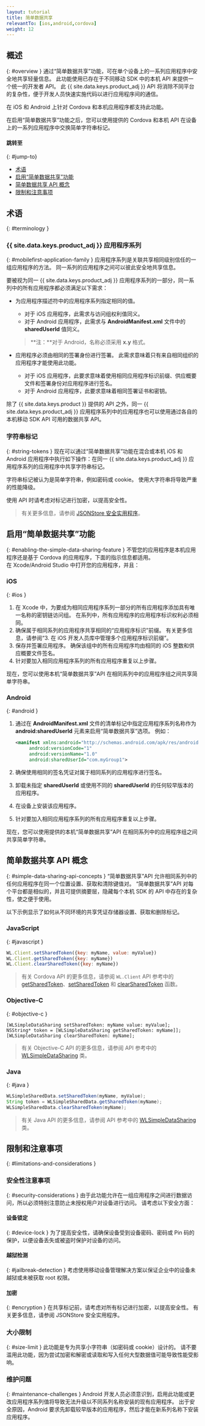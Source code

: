```yaml
---
layout: tutorial
title: 简单数据共享
relevantTo: [ios,android,cordova]
weight: 12
---
```

<!-- NLS_CHARSET=UTF-8 -->
## 概述
{: #overview }
通过“简单数据共享”功能，可在单个设备上的一系列应用程序中安全地共享轻量信息。 此功能使用已存在于不同移动 SDK 中的本机 API 来提供一个统一的开发者 API。 此 {{ site.data.keys.product_adj }} API 将消除不同平台的复杂性，便于开发人员快速实施代码以进行应用程序间的通信。

在 iOS 和 Android 上针对 Cordova 和本机应用程序都支持此功能。

在启用“简单数据共享”功能之后，您可以使用提供的 Cordova 和本机 API 在设备上的一系列应用程序中交换简单字符串标记。

#### 跳转至
{: #jump-to}
* [术语](#terminology)
* [启用“简单数据共享”功能](#enabling-the-simple-data-sharing-feature)
* [简单数据共享 API 概念](#simple-data-sharing-api-concepts)
* [限制和注意事项](#limitations-and-considerations)

## 术语
{: #terminology }
### {{ site.data.keys.product_adj }} 应用程序系列
{: #mobilefirst-application-family }
应用程序系列是关联共享相同级别信任的一组应用程序的方法。 同一系列的应用程序之间可以彼此安全地共享信息。

要被视为同一 {{ site.data.keys.product_adj }} 应用程序系列的一部分，同一系列中的所有应用程序都必须满足以下需求：

* 为应用程序描述符中的应用程序系列指定相同的值。
	* 对于 iOS 应用程序，此需求与访问组权利值同义。
	* 对于 Android 应用程序，此需求与 **AndroidManifest.xml** 文件中的 **sharedUserId** 值同义。

    > **注：**对于 Android，名称必须采用 **x.y** 格式。

* 应用程序必须由相同的签署身份进行签署。 此需求意味着只有来自相同组织的应用程序才能使用此功能。
    * 对于 iOS 应用程序，此要求意味着使用相同应用程序标识前缀、供应概要文件和签署身份对应用程序进行签名。
	* 对于 Android 应用程序，此要求意味着相同签署证书和密钥。

除了 {{ site.data.keys.product }} 提供的 API 之外，同一 {{ site.data.keys.product_adj }} 应用程序系列中的应用程序也可以使用通过各自的本机移动 SDK API 可用的数据共享 API。

### 字符串标记
{: #string-tokens }
现在可以通过“简单数据共享”功能在混合或本机 iOS 和 Android 应用程序中执行如下操作：在同一 {{ site.data.keys.product_adj }} 应用程序系列的应用程序中共享字符串标记。

字符串标记被认为是简单字符串，例如密码或 cookie。 使用大字符串将导致严重的性能降级。

使用 API 时请考虑对标记进行加密，以提高安全性。

> 有关更多信息，请参阅 [JSONStore 安全实用程序](../jsonstore/security-utilities/)。

## 启用“简单数据共享”功能
{: #enabling-the-simple-data-sharing-feature }
不管您的应用程序是本机应用程序还是基于 Cordova 的应用程序，下面的指示信息都适用。  
在 Xcode/Android Studio 中打开您的应用程序，并且：

### iOS
{: #ios }
1. 在 Xcode 中，为要成为相同应用程序系列一部分的所有应用程序添加具有唯一名称的密钥链访问组。 在系列中，所有应用程序的应用程序标识权利必须相同。
2. 确保属于相同系列的应用程序共享相同的“应用程序标识”前缀。 有关更多信息，请参阅“3. 在 iOS 开发人员库中管理多个应用程序标识前缀”。
4. 保存并签署应用程序。 确保该组中的所有应用程序均由相同的 iOS 整数和供应概要文件签名。
5. 针对要加入相同应用程序系列的所有应用程序重复以上步骤。

现在，您可以使用本机“简单数据共享”API 在相同系列中的应用程序组之间共享简单字符串。

### Android
{: #android }
1. 通过在 **AndroidManifest.xml** 文件的清单标记中指定应用程序系列名称作为 **android:sharedUserId** 元素来启用“简单数据共享”选项。 例如：

   ```xml
   <manifest xmlns:android="http://schemas.android.com/apk/res/android" package="com.myApp1"
        android:versionCode="1"
        android:versionName="1.0"
        android:sharedUserId="com.myGroup1">
   ```

2. 确保使用相同的签名凭证对属于相同系列的应用程序进行签名。
3. 卸载未指定 **sharedUserId** 或使用不同的 **sharedUserId** 的任何较早版本的应用程序。
4. 在设备上安装该应用程序。
5. 针对要加入相同应用程序系列的所有应用程序重复以上步骤。

现在，您可以使用提供的本机“简单数据共享”API 在相同系列中的应用程序组之间共享简单字符串。

## 简单数据共享 API 概念
{: #simple-data-sharing-api-concepts }
“简单数据共享”API 允许相同系列中的任何应用程序在同一个位置设置、获取和清除键值对。 “简单数据共享”API 对每个平台都是相似的，并且可提供摘要层，隐藏每个本机 SDK 的 API 中存在的复杂性，使之便于使用。

以下示例显示了如何从不同环境的共享凭证存储器设置、获取和删除标记。

### JavaScript
{: #javascript }
```javascript
WL.Client.setSharedToken({key: myName, value: myValue})
WL.Client.getSharedToken({key: myName})
WL.Client.clearSharedToken({key: myName})
```

> 有关 Cordova API 的更多信息，请参阅 `WL.Client` API 参考中的 [getSharedToken](../../api/client-side-api/javascript/client/)、[setSharedToken](../../api/client-side-api/javascript/client/) 和 [clearSharedToken](../../api/client-side-api/javascript/client/) 函数。

### Objective-C
{: #objective-c }
```objc
[WLSimpleDataSharing setSharedToken: myName value: myValue];
NSString* token = [WLSimpleDataSharing getSharedToken: myName]];
[WLSimpleDataSharing clearSharedToken: myName];
```

> 有关 Objective-C API 的更多信息，请参阅 API 参考中的 [WLSimpleDataSharing](../../api/client-side-api/objc/client/) 类。

### Java
{: #java }
```java
WLSimpleSharedData.setSharedToken(myName, myValue);
String token = WLSimpleSharedData.getSharedToken(myName);
WLSimpleSharedData.clearSharedToken(myName);
```

> 有关 Java API 的更多信息，请参阅 API 参考中的 [WLSimpleDataSharing](../../api/client-side-api/java/client/)类。

## 限制和注意事项
{: #limitations-and-considerations }
### 安全性注意事项
{: #security-considerations }
由于此功能允许在一组应用程序之间进行数据访问，所以必须特别注意防止未授权用户对设备进行访问。 请考虑以下安全方面：

#### 设备锁定
{: #device-lock }
为了提高安全性，请确保设备受到设备密码、密码或 Pin 码的保护，以便设备丢失或被盗时保护对设备的访问。

#### 越狱检测
{: #jailbreak-detection }
考虑使用移动设备管理解决方案以保证企业中的设备未越狱或未被获取 root 权限。

#### 加密
{: #encryption }
在共享标记前，请考虑对所有标记进行加密，以提高安全性。 有关更多信息，请参阅 JSONStore 安全实用程序。

### 大小限制
{: #size-limit }
此功能是专为共享小字符串（如密码或 cookie）设计的。 请不要滥用此功能，因为尝试加密和解密或读取和写入任何大型数据值可能导致性能受影响。

### 维护问题
{: #maintenance-challenges }
Android 开发人员必须意识到，启用此功能或更改应用程序系列值将导致无法升级以不同系列名称安装的现有应用程序。 出于安全原因，Android 要求先卸载较早版本的应用程序，然后才能在新系列名称下安装应用程序。
